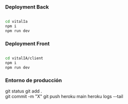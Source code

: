 
### Deployment Back

```sh

cd vitalIa
npm i
npm run dev
```

### Deployment Front

```sh

cd vitalIA/client
npm i
npm run dev
```

### Entorno de producción 
git status
git add .  
git commit -m "X"
git push heroku main
heroku logs --tail
